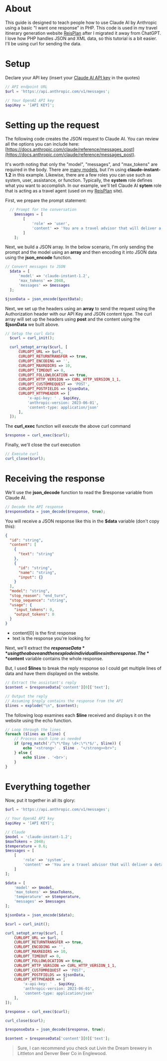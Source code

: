 # About
This guide is designed to teach people how to use Claude AI by Anthropic using a basic "I want one response" in PHP. This code is used in my travel itinerary generation website [ReisPlan](https://www.reisplan.net) after I migrated it away from ChatGPT. I love how PHP handles JSON and XML data, so this tutorial is a bit easier. I'll be using curl for sending the data.

# Setup

Declare your API key (insert your [Claude AI API key](https://console.anthropic.com/dashboard) in the quotes)

```PHP
// API endpoint URL
$url = 'https://api.anthropic.com/v1/messages';

// Your OpenAI API key
$apiKey = '[API KEY]';
```

# Setting up the request

The following code creates the JSON request to Claude AI. You can review all the options you can include here: [https://docs.anthropic.com/claude/reference/messages_post](https://docs.anthropic.com/claude/reference/messages_post).

It's worth noting that only the "model", "messages", and "max_tokens" are required in the body. There are [many models](https://docs.anthropic.com/claude/docs/models-overview), but I'm using **claude-instant-1.2** in this example. Likewise, there are a few roles you can use such as system, user, assistance, or function. Typically, the **system** role defines what you want to accomplish. In our example, we'll tell Claude AI **sytem** role that is acting as a travel agent (used on my [ReisPlan](https://www.reisplan.net) site).

First, we prepare the prompt statement:

```PHP
  // Prompt for the conversation
    $messages = [
        [
            'role' => 'user',
            'content' => 'You are a travel advisor that will deliver a detailed itinerary based on the information provided by the user.'
        ]
    ];
```

Next, we build a JSON array. In the below scenario, I'm only sending the prompt and the model using an **array** and then encoding it into JSON data using the **json_encode** function.

```PHP
// Convert messages to JSON
  $data = [
      'model' => 'claude-instant-1.2',
      'max_tokens' => 2048,
      'messages' => $messages
  ];

$jsonData = json_encode($postData);
```

Next, we set up the headers using an **array** to send the request using the Authorization header with our API Key and JSON content type. The curl array will set up the headers using **post** and the content using the **$jsonData** we built above. 

```PHP
// Setup the curl data
  $curl = curl_init();

  curl_setopt_array($curl, [
      CURLOPT_URL => $url,
      CURLOPT_RETURNTRANSFER => true,
      CURLOPT_ENCODING => '',
      CURLOPT_MAXREDIRS => 10,
      CURLOPT_TIMEOUT => 0,
      CURLOPT_FOLLOWLOCATION => true,
      CURLOPT_HTTP_VERSION => CURL_HTTP_VERSION_1_1,
      CURLOPT_CUSTOMREQUEST => 'POST',
      CURLOPT_POSTFIELDS => $jsonData,
      CURLOPT_HTTPHEADER => [
          'x-api-key: ' . $apiKey,
          'anthropic-version: 2023-06-01',
          'content-type: application/json'
      ],
  ]);
```

The **curl_exec** function will execute the above curl command

```PHP
$response = curl_exec($curl);
```

Finally, we'll close the curl execution

```PHP
// Execute curl
curl_close($curl);
```

# Receiving the response

We'll use the **json_decode** function to read the $response variable from Claude AI.

```PHP
// Decode the API response
$responseData = json_decode($response, true);
```
You will receive a JSON response like this in the **$data** variable (don't copy this):

```JSON
{
  "id": "string",
  "content": [
    {
      "text": "string"
    },
    {
      "id": "string",
      "name": "string",
      "input": {}
    }
  ],
  "model": "string",
  "stop_reason": "end_turn",
  "stop_sequence": "string",
  "usage": {
    "input_tokens": 0,
    "output_tokens": 0
  }
}
```

* content[0] is the first response
* text is the response you're looking for

Next, we'll extract the **$responseData** using the above and then explode individual lines in the response. The **$content** variable contains the whole response.

But, I used **$lines** to break the reply response so I could get multiple lines of data and have them displayed on the website.

```PHP
// Extract the assistant's reply
$content = $responseData['content'][0]['text'];

// Output the reply
// Assuming $reply contains the response from the API
$lines = explode("\n", $content);
```

The following loop examines each **$line** received and displays it on the website using the echo function.

```PHP
// Loop through the lines
foreach ($lines as $line) {
    // Process each line as needed
    if (preg_match('/^\*\*Day \d+:\*\*$/', $line)) {
        echo '<strong>' . $line . "</strong><br>";
    } else {
        echo $line . '<br>';
    }
}
```


# Everything together

Now, put it together in all its glory:

```PHP
$url = 'https://api.anthropic.com/v1/messages';

// Your OpenAI API key
$apiKey = '[API KEY]'; 

// Claude
$model = 'claude-instant-1.2';
$maxTokens = 2048;
$temperature = 0.6;    
$messages = [
    [
        'role' => 'system',
        'content' => 'You are a travel advisor that will deliver a detailed itinerary based on the information provided by the user during the '.$season.' season. I am traveling to Denver, CO.'
    ]
];

$data = [
    'model' => $model,
    'max_tokens' => $maxTokens,
    'temperature' => $temperature,
    'messages' => $messages
];

$jsonData = json_encode($data);

$curl = curl_init();

curl_setopt_array($curl, [
    CURLOPT_URL => $url,
    CURLOPT_RETURNTRANSFER => true,
    CURLOPT_ENCODING => '',
    CURLOPT_MAXREDIRS => 10,
    CURLOPT_TIMEOUT => 0,
    CURLOPT_FOLLOWLOCATION => true,
    CURLOPT_HTTP_VERSION => CURL_HTTP_VERSION_1_1,
    CURLOPT_CUSTOMREQUEST => 'POST',
    CURLOPT_POSTFIELDS => $jsonData,
    CURLOPT_HTTPHEADER => [
        'x-api-key: ' . $apiKey,
        'anthropic-version: 2023-06-01',
        'content-type: application/json'
    ],
]);

$response = curl_exec($curl);

curl_close($curl);

$responseData = json_decode($response, true);

$content = $responseData['content'][0]['text'];
```

> Sure, I can recommend you check out Livin the Dream brewery in Littleton and Denver Beer Co in Englewood.
